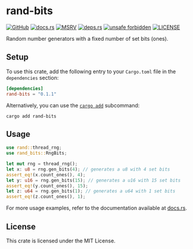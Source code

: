 # rand-bits

[![GitHub](https://img.shields.io/badge/github-ventaquil%2Frand--bits-24292e?style=flat-square&logo=github "GitHub")](https://github.com/ventaquil/rand-bits)
[![docs.rs](https://img.shields.io/docsrs/rand-bits?style=flat-square&logo=docsdotrs "docs.rs")](https://docs.rs/rand-bits)
[![MSRV](https://img.shields.io/badge/MSRV-1.61.0-informational?style=flat-square "MSRV")](https://github.com/ventaquil/rand-bits/blob/master/Cargo.toml)
[![deps.rs](https://deps.rs/crate/rand-bits/0.1.1/status.svg?style=flat-square "deps.rs")](https://deps.rs/crate/rand-bits/0.1.1)
[![unsafe forbidden](https://img.shields.io/badge/unsafe-forbidden-success.svg?style=flat-square "unsafe forbidden")](https://github.com/rust-secure-code/safety-dance)
[![LICENSE](https://img.shields.io/github/license/ventaquil/rand-bits?style=flat-square "LICENSE")](https://github.com/ventaquil/rand-bits/blob/master/LICENSE)

Random number generators with a fixed number of set bits (ones).

## Setup

To use this crate, add the following entry to your `Cargo.toml` file in the `dependencies` section:

```toml
[dependencies]
rand-bits = "0.1.1"
```

Alternatively, you can use the [`cargo add`](https://doc.rust-lang.org/cargo/commands/cargo-add.html) subcommand:

```shell
cargo add rand-bits
```

## Usage

```rust
use rand::thread_rng;
use rand_bits::RngBits;

let mut rng = thread_rng();
let x: u8 = rng.gen_bits(4); // generates a u8 with 4 set bits
assert_eq!(x.count_ones(), 4);
let y: u16 = rng.gen_bits(15); // generates a u16 with 15 set bits
assert_eq!(y.count_ones(), 15);
let z: u64 = rng.gen_bits(1); // generates a u64 with 1 set bits
assert_eq!(z.count_ones(), 1);
```

For more usage examples, refer to the documentation available at [docs.rs](https://docs.rs/rand-bits).

## License

This crate is licensed under the MIT License.
